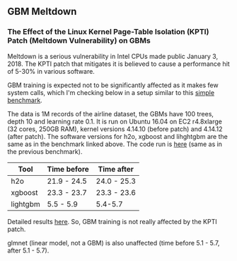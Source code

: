 
## GBM Meltdown

### The Effect of the Linux Kernel Page-Table Isolation (KPTI) Patch (Meltdown Vulnerability) on GBMs


Meltdown is a serious vulnerability in Intel CPUs made public January 3, 2018. The KPTI patch that
mitigates it is believed to cause a performance hit of 5-30% in various software. 

GBM training is expected not to be significantly affected as it makes few system calls, which I'm
checking below in a setup similar to this [simple benchmark](https://github.com/szilard/GBM-perf/). 

The data is 1M records of the airline dataset, the GBMs have 100 trees, depth 10 and learning rate 0.1.
It is run on Ubuntu 16.04 on EC2 r4.8xlarge (32 cores, 250GB RAM), 
kernel versions 4.14.10 (before patch) and 4.14.12 (after patch). 
The software versions for h2o, xgboost and lihghtgbm are the same as in the benchmark linked above. 
The code run is [here](run/) (same as in the previous benchmark).


Tool        |   Time before   | Time after
------------|-----------------|--------------
h2o         |   21.9 - 24.5   |  24.0 - 25.3
xgboost     |   23.3 - 23.7   |  23.3 - 23.6
lightgbm    |   5.5 - 5.9     |  5.4-5.7

Detailed results [here](results.txt). So, GBM training is not really affected by the KPTI patch.


glmnet (linear model, not a GBM) is also unaffected (time before 5.1 - 5.7, after 5.1 - 5.7).



